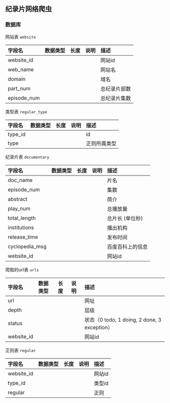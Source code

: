 纪录片网络爬虫
-------

### 数据库 ###

网站表  `website`

| 字段名              | 数据类型| 长度 | 说明       | 描述 |
|:-------------------|:-------|:----|:----------|:----|
|website_id|||| 网站id |
|web_name| | | | 网站名|
|domain|||| 域名 |
|part_num||||总纪录片部数|
|episode_num||||总纪录片集数|

类型表 `regular_type`

| 字段名              | 数据类型| 长度 | 说明       | 描述 |
|:-------------------|:-------|:----|:----------|:----|
|type_id||||id|
|type||||正则所属类型|

纪录片表 `documentary`

| 字段名              | 数据类型| 长度 | 说明       | 描述 |
|:-------------------|:-------|:----|:----------|:----|
|doc_name||||片名|
|episode_num||||集数|
|abstract||||简介|
|play_num||||总播放量|
|total_length||||总片长 (单位秒)|
|institutions||||播出机构|
|release_time||||发布时间|
|cyclopedia_msg||||百度百科上的信息|
|website_id||||网站id|

爬取的url表 `urls`

| 字段名              | 数据类型| 长度 | 说明       | 描述 |
|:-------------------|:-------|:----|:----------|:----|
|url||||网址|
|depth||||层级|
|status||||状态（0 todo, 1 doing, 2 done, 3 exception）|
|website_id||||网站id|

正则表 `regular`

| 字段名              | 数据类型| 长度 | 说明       | 描述 |
|:-------------------|:-------|:----|:----------|:----|
|website_id||||网站id|
|type_id|||| 类型id|
|regular|||| 正则 |


